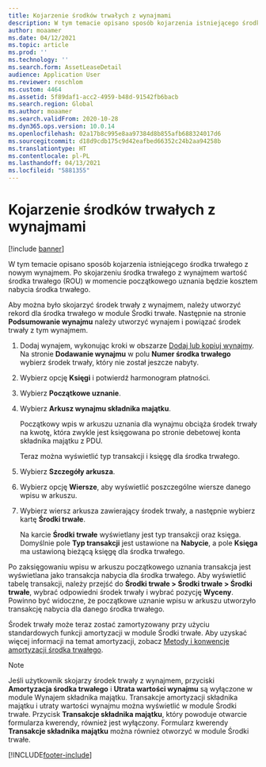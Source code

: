 ```yaml
---
title: Kojarzenie środków trwałych z wynajmami
description: W tym temacie opisano sposób kojarzenia istniejącego środka trwałego z nowym wynajmem.
author: moaamer
ms.date: 04/12/2021
ms.topic: article
ms.prod: ''
ms.technology: ''
ms.search.form: AssetLeaseDetail
audience: Application User
ms.reviewer: roschlom
ms.custom: 4464
ms.assetid: 5f89daf1-acc2-4959-b48d-91542fb6bacb
ms.search.region: Global
ms.author: moaamer
ms.search.validFrom: 2020-10-28
ms.dyn365.ops.version: 10.0.14
ms.openlocfilehash: 02a17b8c995e8aa97384d8b855afb688324017d6
ms.sourcegitcommit: d18d9cdb175c9d42eafbed66352c24b2aa94258b
ms.translationtype: HT
ms.contentlocale: pl-PL
ms.lasthandoff: 04/13/2021
ms.locfileid: "5881355"
---
```

# <a name="associate-fixed-assets-with-leases"></a>Kojarzenie środków trwałych z wynajmami

[!include [banner](../includes/banner.md)]

W tym temacie opisano sposób kojarzenia istniejącego środka trwałego z nowym wynajmem. Po skojarzeniu środka trwałego z wynajmem wartość środka trwałego (ROU) w momencie początkowego uznania będzie kosztem nabycia środka trwałego.

Aby można było skojarzyć środek trwały z wynajmem, należy utworzyć rekord dla środka trwałego w module Środki trwałe. Następnie na stronie **Podsumowanie wynajmu** należy utworzyć wynajem i powiązać środek trwały z tym wynajmem.

1. Dodaj wynajem, wykonując kroki w obszarze [Dodaj lub kopiuj wynajmy](add-lease.md). Na stronie **Dodawanie wynajmu** w polu **Numer środka trwałego** wybierz środek trwały, który nie został jeszcze nabyty.
2. Wybierz opcję **Księgi** i potwierdź harmonogram płatności.
3. Wybierz **Początkowe uznanie**.
4. Wybierz **Arkusz wynajmu składnika majątku**.

    Początkowy wpis w arkuszu uznania dla wynajmu obciąża środek trwały na kwotę, która zwykle jest księgowana po stronie debetowej konta składnika majątku z PDU.

    Teraz można wyświetlić typ transakcji i księgę dla środka trwałego.

5. Wybierz **Szczegóły arkusza**.
6. Wybierz opcję **Wiersze**, aby wyświetlić poszczególne wiersze danego wpisu w arkuszu.
7. Wybierz wiersz arkusza zawierający środek trwały, a następnie wybierz kartę **Środki trwałe**.

    Na karcie **Środki trwałe** wyświetlany jest typ transakcji oraz księga. Domyślnie pole **Typ transakcji** jest ustawione na **Nabycie**, a pole **Księga** ma ustawioną bieżącą księgę dla środka trwałego.

Po zaksięgowaniu wpisu w arkuszu początkowego uznania transakcja jest wyświetlana jako transakcja nabycia dla środka trwałego. Aby wyświetlić tabelę transakcji, należy przejść do **Środki trwałe \> Środki trwałe \> Środki trwałe**, wybrać odpowiedni środek trwały i wybrać pozycję **Wyceny**. Powinno być widoczne, że początkowe uznanie wpisu w arkuszu utworzyło transakcję nabycia dla danego środka trwałego.

Środek trwały może teraz zostać zamortyzowany przy użyciu standardowych funkcji amortyzacji w module Środki trwałe. Aby uzyskać więcej informacji na temat amortyzacji, zobacz [Metody i konwencje amortyzacji środka trwałego](../fixed-assets/depreciation-methods-conventions.md).

> [!NOTE]
> Jeśli użytkownik skojarzy środek trwały z wynajmem, przyciski **Amortyzacja środka trwałego** i **Utrata wartości wynajmu** są wyłączone w module Wynajem składnika majątku. Transakcje amortyzacji składnika majątku i utraty wartości wynajmu można wyświetlić w module Środki trwałe. Przycisk **Transakcje składnika majątku**, który powoduje otwarcie formularza kwerendy, również jest wyłączony. Formularz kwerendy **Transakcje składnika majątku** można również otworzyć w module Środki trwałe.  


[!INCLUDE[footer-include](../../includes/footer-banner.md)]

